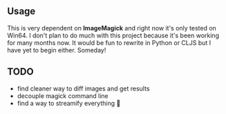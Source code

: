 ## Usage
This is very dependent on __ImageMagick__ and right now it's only tested on Win64. I don't plan to do much with this project because it's been working for many months now. It would be fun to rewrite in Python or CLJS but I have yet to begin either. Someday!

## TODO
* find cleaner way to diff images and get results
* decouple magick command line
* find a way to streamify everything :tada:
